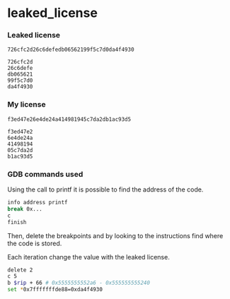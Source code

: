 # leaked_license

### Leaked license

```
726cfc2d26c6defedb06562199f5c7d0da4f4930

726cfc2d
26c6defe
db065621
99f5c7d0
da4f4930
```

### My license

```
f3ed47e26e4de24a414981945c7da2db1ac93d5

f3ed47e2
6e4de24a
41498194
05c7da2d
b1ac93d5
```

### GDB commands used

Using the call to printf it is possible to find the address of the code.

```bash
info address printf
break 0x...
c
finish
```

Then, delete the breakpoints and by looking to the instructions find where the code is stored.

Each iteration change the value with the leaked license.

```bash
delete 2
c 5
b $rip + 66 # 0x5555555552a6 - 0x555555555240
set *0x7fffffffde88=0xda4f4930
```
